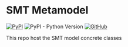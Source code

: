 # SMT Metamodel

[![PyPI](https://img.shields.io/pypi/v/flamapy-smt)](https://pypi.org/project/flamapy-smt/) ![PyPI - Python Version](https://img.shields.io/pypi/pyversions/flamapy-smt) [![GitHub](https://img.shields.io/github/license/GermanMT/smt_metamodel?logo=gnu)](https://github.com/GermanMT/smt_metamodel/blob/main/LICENSE.md)

This repo host the SMT model concrete classes
